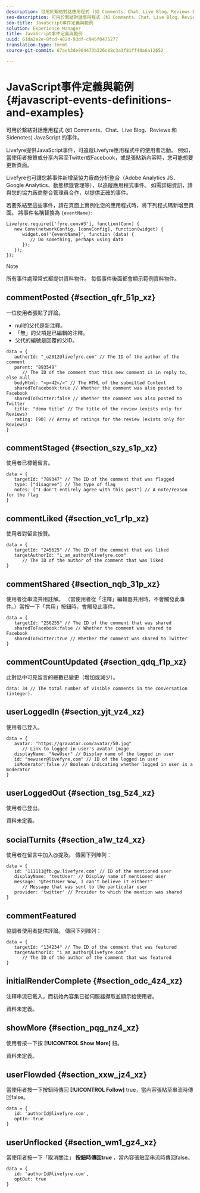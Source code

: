 ```yaml
---
description: 可用於繫結對話應用程式 (如 Comments、Chat、Live Blog、Reviews 和 Sidenotes) JavaScript 的事件。
seo-description: 可用於繫結對話應用程式 (如 Comments、Chat、Live Blog、Reviews 和 Sidenotes) JavaScript 的事件。
seo-title: JavaScript事件定義與範例
solution: Experience Manager
title: JavaScript事件定義與範例
uuid: 61da2e2e-8fcd-482d-93df-c946f0475277
translation-type: tm+mt
source-git-commit: 67aeb3de964473b326c88c3a3f81ff48a6a12652

---
```



# JavaScript事件定義與範例{#javascript-events-definitions-and-examples}

可用於繫結對話應用程式 (如 Comments、Chat、Live Blog、Reviews 和 Sidenotes) JavaScript 的事件。

Livefyre提供JavaScript事件，可追蹤Livefyre應用程式中的使用者活動。 例如，當使用者按贊或分享內容至Twitter或Facebook，或是張貼新內容時，您可能想要更新頁面。

Livefyre也可讓您將事件新增至協力廠商分析整合（Adobe Analytics JS、Google Analytics、動態標籤管理等），以追蹤應用程式事件。 如需詳細資訊，請與您的協力廠商整合管理員合作，以提供正確的事件。

若要系結至這些事件，請在頁面上實例化您的應用程式時，將下列程式碼新增至頁面。 將事件名稱替換為 `{eventName}`:

```
Livefyre.require(['fyre.conv#3'], function(Conv) { 
   new Conv(networkConfig, [convConfig], function(widget) { 
      widget.on('{eventName}', function (data) { 
         // Do something, perhaps using data 
      }); 
   }); 
});
```

>[!NOTE]
>
>所有事件處理常式都提供資料物件。 每個事件後面都會顯示範例資料物件。

## commentPosted {#section_qfr_51p_xz}

一位使用者張貼了評論。

* null的父代是新注釋。
* 「無」的父項是已編輯的注釋。
* 父代的編號是回覆的父ID。

```
data = { 
   authorId: "_u2012@livefyre.com" // The ID of the author of the comment  
   parent: "893549"  
      // The ID of the comment that this new comment is in reply to, else null 
   bodyHtml: "<p>42</>" // The HTML of the submitted Content 
   sharedToFacebook:true // Whether the comment was also posted to Facebook 
   sharedToTwitter:false // Whether the comment was also posted to Twitter 
   title: "demo title" // The title of the review (exists only for Reviews) 
   rating: [90] // Array of ratings for the review (exists only for Reviews) 
} 
```

## commentStaged {#section_szy_s1p_xz}

使用者已標籤留言。

```
data = { 
   targetId: "789347" // The ID of the comment that was flagged 
   type: ["disagree"] // The type of flag 
   notes: ["I don't entirely agree with this post"] // A note/reason for the flag 
}
```

## commentLiked {#section_vc1_r1p_xz}

使用者對留言按贊。

```
data = { 
   targetId: "245625" // The ID of the comment that was liked 
   targetAuthorId: "i_am_author@livefyre.com"  
      // The ID of the author of the comment that was liked 
} 
```

## commentShared {#section_nqb_31p_xz}

使用者從串流共用註解。 （當使用者從「注釋」編輯器共用時，不會觸發此事件。）當按一下「共用」按鈕時，會觸發此事件。

```
data = { 
   targetId: "256255" // The ID of the comment that was shared 
   sharedToFacebook:false // Whether the comment was shared to Facebook 
   sharedToTwitter:true // Whether the comment was shared to Twitter 
}
```

## commentCountUpdated {#section_qdq_f1p_xz}

此對話中可見留言的總數已變更（增加或減少）。

```
data: 34 // The total number of visible comments in the conversation (integer). 
```

## userLoggedIn {#section_yjt_vz4_xz}

使用者已登入。

```
data = { 
   avatar: "https://gravatar.com/avatar/50.jpg"  
      // Link to logged in user's avatar image 
   displayName: "NewUser" // Display name of the logged in user 
   id: "newuser@livefyre.com" // ID of the logged in user 
   isModerator:false // Boolean indicating whether logged in user is a moderator 
}
```

## userLoggedOut {#section_tsg_5z4_xz}

使用者已登出。

資料未定義。

## socialTurnits {#section_a1w_tz4_xz}

使用者在留言中加入@提及。 傳回下列陣列：

```
data = { 
   id: '111111@fb.gw.livefyre.com' // ID of the mentioned user 
   displayName: 'testUser' // Display name of mentioned user 
   message: "@testUser Wow, I can't believe it either!"  
      // Message that was sent to the particular user 
   provider: 'twitter' // Provider to which the mention was shared 
} 
```

## commentFeatured

協調者使用者提供評論。 傳回下列陣列：

```
data = { 
   targetId: "134234" // The ID of the comment that was featured 
   targetAuthorId: "i_am_author@livefyre.com"  
      // The ID of the author of the comment that was featured 
}
```

## initialRenderComplete {#section_odc_4z4_xz}

注釋串流已載入，而初始內容集已從伺服器擷取並顯示給使用者。

資料未定義。

## showMore {#section_pqg_nz4_xz}

使用者按一下按 **[!UICONTROL Show More]** 鈕。

資料未定義。

## userFlowded {#section_xxw_jz4_xz}

當使用者按一下按鈕時傳回 **[!UICONTROL Follow]** true，當內容張貼至串流時傳回false。

```
data = { 
   id: 'authorId@livefyre.com', 
   optIn: true 
}
```

## userUnflocked {#section_wm1_gz4_xz}

當使用者按一下「取消關注」 **按鈕時傳回true** ，當內容張貼至串流時傳回false。

```
data = { 
   id: 'authorId@livefyre.com', 
   optOut: true 
}
```

